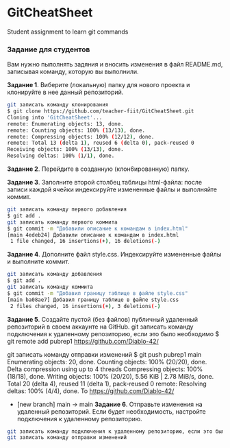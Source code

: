 # GitCheatSheet
Student assignment to learn git commands

### Задание для студентов

Вам нужно пыполнять задяния и вносить изменения в файл README.md, записывая команду, которую вы выполнили.

**Задание 1**. Виберите (локальную) папку для нового проекта и клонируйте в нее данный репозиторий.
```sh
git записать команду клонирования
$ git clone https://github.com/teacher-fiit/GitCheatSheet.git
Cloning into 'GitCheatSheet'...
remote: Enumerating objects: 13, done.
remote: Counting objects: 100% (13/13), done.
remote: Compressing objects: 100% (12/12), done.
remote: Total 13 (delta 1), reused 6 (delta 0), pack-reused 0
Receiving objects: 100% (13/13), done.
Resolving deltas: 100% (1/1), done.
```
**Задание 2**. Перейдите в созданную (клон6ированную) папку.

**Задание 3**. Заполните второй столбец таблицы html-файла: после записи каждой ячейки индексируйте измененные файлы и выполняйте коммит.
```sh
git записать команду первого добавления
$ git add .
git записать команду первого коммита
$ git commit -m "Добавили описание к командам в index.html"
[main 4edeb24] Добавили описание к командам в index.html
 1 file changed, 16 insertions(+), 16 deletions(-)
```
**Задание 4**. Дополните файл style.css. Индексируйте измененные файлы и выполните коммит.
```sh
git записать команду добавления
$ git add .
git записать команду коммита
$ git commit -m "Добавил границу таблице в файле style.css"
[main ba08ae7] Добавил границу таблице в файле style.css
 2 files changed, 16 insertions(+), 3 deletions(-)
```
**Задание 5**. Создайте пустой (без файлов) публичный удаленный репозиторий в своем аккаунте на GitHub. 
git записать команду подключения к удаленному репозиторию, если это было необходимо
$ git remote add pubrep1 https://github.com/Diablo-42/

git записать команду отправки изменений
$ git push pubrep1 main
Enumerating objects: 20, done.
Counting objects: 100% (20/20), done.
Delta compression using up to 4 threads
Compressing objects: 100% (18/18), done.
Writing objects: 100% (20/20), 5.56 KiB | 2.78 MiB/s, done.
Total 20 (delta 4), reused 11 (delta 1), pack-reused 0
remote: Resolving deltas: 100% (4/4), done.
To https://github.com/Diablo-42/

 * [new branch]      main -> main
**Задание 6**. Отправьте изменения на удаленный репозиторий. Если будет необходимость, настройте подключения к удаленному репозиторию.
```sh
git записать команду подключения к удаленному репозиторию, если это было необходимо
git записать команду отправки изменений
```
